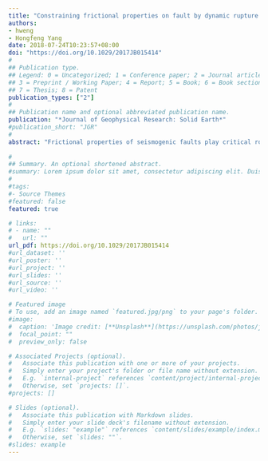 ```yaml
---
title: "Constraining frictional properties on fault by dynamic rupture simulations and near-field observation"
authors:
- hweng
- Hongfeng Yang
date: 2018-07-24T10:23:57+08:00
doi: "https://doi.org/10.1029/2017JB015414"
#
## Publication type.
## Legend: 0 = Uncategorized; 1 = Conference paper; 2 = Journal article;
## 3 = Preprint / Working Paper; 4 = Report; 5 = Book; 6 = Book section;
## 7 = Thesis; 8 = Patent
publication_types: ["2"]
#
## Publication name and optional abbreviated publication name.
publication: "*Journal of Geophysical Research: Solid Earth*"
#publication_short: "JGR"
#
abstract: "Frictional properties of seismogenic faults play critical roles in earthquake generation and rupture propagation. Although laboratory measurements have well revealed the frictional parameters of a variety of rock samples, those on seismogenic faults remain difficult to determine due to the strong trade-off between critical slip-weakening distance (d0) and strength drop. Here we conduct dynamic rupture simulations to determine the frictional parameters on the fault where the 2015 Mw7.8 Nepal earthquake occurred, with constraints from near-field seismic and geodetic observations, and kinematic source models. By utilizing different trade-off patterns of source parameters and multiple observations for the first time, we can determine the frictional parameters of the seismogenic fault. The best fit dynamic model yields a d0value of ~0.6 m, in contrast to the previous kinematical estimation of ~5 m (Galetzka et al., 2015, https://doi.org/10.1126/science.aac6383). The average fracture energy of this event is urn:x-wiley:21699313:media:jgrb52922:jgrb52922-math-0001 J/m2. Such approach can be used to determine the frictional parameters on seismogenic faults, which could serve for seismic hazard assessment by predicting ground motion from dynamic rupture simulations."
 
#
## Summary. An optional shortened abstract.
#summary: Lorem ipsum dolor sit amet, consectetur adipiscing elit. Duis posuere tellus ac convallis placerat. Proin tincidunt magna sed ex sollicitudin condimentum.
#
#tags:
#- Source Themes
#featured: false
featured: true

# links:
# - name: ""
#   url: ""
url_pdf: https://doi.org/10.1029/2017JB015414
#url_dataset: ''
#url_poster: ''
#url_project: ''
#url_slides: ''
#url_source: ''
#url_video: ''

# Featured image
# To use, add an image named `featured.jpg/png` to your page's folder. 
#image:
#  caption: 'Image credit: [**Unsplash**](https://unsplash.com/photos/jdD8gXaTZsc)'
#  focal_point: ""
#  preview_only: false

# Associated Projects (optional).
#   Associate this publication with one or more of your projects.
#   Simply enter your project's folder or file name without extension.
#   E.g. `internal-project` references `content/project/internal-project/index.md`.
#   Otherwise, set `projects: []`.
#projects: []

# Slides (optional).
#   Associate this publication with Markdown slides.
#   Simply enter your slide deck's filename without extension.
#   E.g. `slides: "example"` references `content/slides/example/index.md`.
#   Otherwise, set `slides: ""`.
#slides: example
---
```

